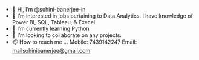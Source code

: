 - 👋 Hi, I’m @sohini-banerjee-in
- 👀 I’m interested in jobs pertaining to Data Analytics. I have knowledge of Power BI, SQL, Tableau, & Execel.
- 🌱 I’m currently learning Python
- 💞️ I’m looking to collaborate on any projects.
- 📫 How to reach me ...
      Mobile: 7439142247
      Email: mailsohinibanerjee@gmail.com

<!---
sohini-banerjee-in/sohini-banerjee-in is a ✨ special ✨ repository because its `README.md` (this file) appears on your GitHub profile.
You can click the Preview link to take a look at your changes.
--->
